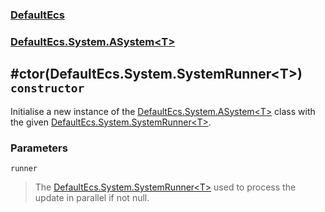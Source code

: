 ### [DefaultEcs](./DefaultEcs.md 'DefaultEcs')
### [DefaultEcs.System.ASystem&lt;T&gt;](./DefaultEcs-System-ASystem-T-.md 'DefaultEcs.System.ASystem&lt;T&gt;')
## #ctor(DefaultEcs.System.SystemRunner&lt;T&gt;) `constructor`
Initialise a new instance of the [DefaultEcs.System.ASystem&lt;T&gt;](./DefaultEcs-System-ASystem-T-.md 'DefaultEcs.System.ASystem&lt;T&gt;') class with the given [DefaultEcs.System.SystemRunner&lt;T&gt;](./DefaultEcs-System-SystemRunner-T-.md 'DefaultEcs.System.SystemRunner&lt;T&gt;').
### Parameters

<a name='DefaultEcs-System-ASystem-T---ctor(DefaultEcs-System-SystemRunner-T-)-runner'></a>
`runner`
>The [DefaultEcs.System.SystemRunner&lt;T&gt;](./DefaultEcs-System-SystemRunner-T-.md 'DefaultEcs.System.SystemRunner&lt;T&gt;') used to process the update in parallel if not null.
